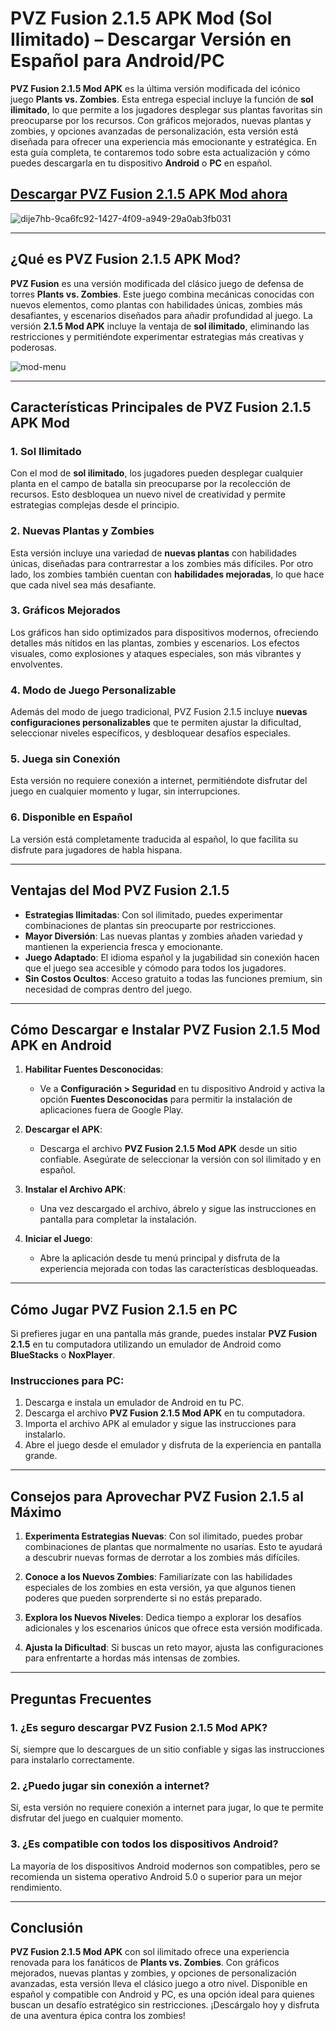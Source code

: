 # **PVZ Fusion 2.1.5 APK Mod (Sol Ilimitado) – Descargar Versión en Español para Android/PC**

**PVZ Fusion 2.1.5 Mod APK** es la última versión modificada del icónico juego **Plants vs. Zombies**. Esta entrega especial incluye la función de **sol ilimitado**, lo que permite a los jugadores desplegar sus plantas favoritas sin preocuparse por los recursos. Con gráficos mejorados, nuevas plantas y zombies, y opciones avanzadas de personalización, esta versión está diseñada para ofrecer una experiencia más emocionante y estratégica. En esta guía completa, te contaremos todo sobre esta actualización y cómo puedes descargarla en tu dispositivo **Android** o **PC** en español.

## [Descargar PVZ Fusion 2.1.5 APK Mod ahora](https://spoo.me/cIUYVX)

![dije7hb-9ca6fc92-1427-4f09-a949-29a0ab3fb031](https://github.com/user-attachments/assets/f9b36fad-c95b-4e9b-9161-90c09ebf9365)

---

## **¿Qué es PVZ Fusion 2.1.5 APK Mod?**

**PVZ Fusion** es una versión modificada del clásico juego de defensa de torres **Plants vs. Zombies**. Este juego combina mecánicas conocidas con nuevos elementos, como plantas con habilidades únicas, zombies más desafiantes, y escenarios diseñados para añadir profundidad al juego. La versión **2.1.5 Mod APK** incluye la ventaja de **sol ilimitado**, eliminando las restricciones y permitiéndote experimentar estrategias más creativas y poderosas.

![mod-menu](https://github.com/user-attachments/assets/226f2780-0f52-4d1f-a1e8-98317f8e4ff3)

---

## **Características Principales de PVZ Fusion 2.1.5 APK Mod**

### **1. Sol Ilimitado**
Con el mod de **sol ilimitado**, los jugadores pueden desplegar cualquier planta en el campo de batalla sin preocuparse por la recolección de recursos. Esto desbloquea un nuevo nivel de creatividad y permite estrategias complejas desde el principio.

### **2. Nuevas Plantas y Zombies**
Esta versión incluye una variedad de **nuevas plantas** con habilidades únicas, diseñadas para contrarrestar a los zombies más difíciles. Por otro lado, los zombies también cuentan con **habilidades mejoradas**, lo que hace que cada nivel sea más desafiante.

### **3. Gráficos Mejorados**
Los gráficos han sido optimizados para dispositivos modernos, ofreciendo detalles más nítidos en las plantas, zombies y escenarios. Los efectos visuales, como explosiones y ataques especiales, son más vibrantes y envolventes.

### **4. Modo de Juego Personalizable**
Además del modo de juego tradicional, PVZ Fusion 2.1.5 incluye **nuevas configuraciones personalizables** que te permiten ajustar la dificultad, seleccionar niveles específicos, y desbloquear desafíos especiales.

### **5. Juega sin Conexión**
Esta versión no requiere conexión a internet, permitiéndote disfrutar del juego en cualquier momento y lugar, sin interrupciones.

### **6. Disponible en Español**
La versión está completamente traducida al español, lo que facilita su disfrute para jugadores de habla hispana.

---

## **Ventajas del Mod PVZ Fusion 2.1.5**

- **Estrategias Ilimitadas**: Con sol ilimitado, puedes experimentar combinaciones de plantas sin preocuparte por restricciones.
- **Mayor Diversión**: Las nuevas plantas y zombies añaden variedad y mantienen la experiencia fresca y emocionante.
- **Juego Adaptado**: El idioma español y la jugabilidad sin conexión hacen que el juego sea accesible y cómodo para todos los jugadores.
- **Sin Costos Ocultos**: Acceso gratuito a todas las funciones premium, sin necesidad de compras dentro del juego.

---

## **Cómo Descargar e Instalar PVZ Fusion 2.1.5 Mod APK en Android**

1. **Habilitar Fuentes Desconocidas**:
   - Ve a **Configuración > Seguridad** en tu dispositivo Android y activa la opción **Fuentes Desconocidas** para permitir la instalación de aplicaciones fuera de Google Play.

2. **Descargar el APK**:
   - Descarga el archivo **PVZ Fusion 2.1.5 Mod APK** desde un sitio confiable. Asegúrate de seleccionar la versión con sol ilimitado y en español.

3. **Instalar el Archivo APK**:
   - Una vez descargado el archivo, ábrelo y sigue las instrucciones en pantalla para completar la instalación.

4. **Iniciar el Juego**:
   - Abre la aplicación desde tu menú principal y disfruta de la experiencia mejorada con todas las características desbloqueadas.

---

## **Cómo Jugar PVZ Fusion 2.1.5 en PC**

Si prefieres jugar en una pantalla más grande, puedes instalar **PVZ Fusion 2.1.5** en tu computadora utilizando un emulador de Android como **BlueStacks** o **NoxPlayer**.

### **Instrucciones para PC**:
1. Descarga e instala un emulador de Android en tu PC.
2. Descarga el archivo **PVZ Fusion 2.1.5 Mod APK** en tu computadora.
3. Importa el archivo APK al emulador y sigue las instrucciones para instalarlo.
4. Abre el juego desde el emulador y disfruta de la experiencia en pantalla grande.

---

## **Consejos para Aprovechar PVZ Fusion 2.1.5 al Máximo**

1. **Experimenta Estrategias Nuevas**:
   Con sol ilimitado, puedes probar combinaciones de plantas que normalmente no usarías. Esto te ayudará a descubrir nuevas formas de derrotar a los zombies más difíciles.

2. **Conoce a los Nuevos Zombies**:
   Familiarízate con las habilidades especiales de los zombies en esta versión, ya que algunos tienen poderes que pueden sorprenderte si no estás preparado.

3. **Explora los Nuevos Niveles**:
   Dedica tiempo a explorar los desafíos adicionales y los escenarios únicos que ofrece esta versión modificada.

4. **Ajusta la Dificultad**:
   Si buscas un reto mayor, ajusta las configuraciones para enfrentarte a hordas más intensas de zombies.

---

## **Preguntas Frecuentes**

### **1. ¿Es seguro descargar PVZ Fusion 2.1.5 Mod APK?**
Sí, siempre que lo descargues de un sitio confiable y sigas las instrucciones para instalarlo correctamente.

### **2. ¿Puedo jugar sin conexión a internet?**
Sí, esta versión no requiere conexión a internet para jugar, lo que te permite disfrutar del juego en cualquier momento.

### **3. ¿Es compatible con todos los dispositivos Android?**
La mayoría de los dispositivos Android modernos son compatibles, pero se recomienda un sistema operativo Android 5.0 o superior para un mejor rendimiento.

---

## **Conclusión**

**PVZ Fusion 2.1.5 Mod APK** con sol ilimitado ofrece una experiencia renovada para los fanáticos de **Plants vs. Zombies**. Con gráficos mejorados, nuevas plantas y zombies, y opciones de personalización avanzadas, esta versión lleva el clásico juego a otro nivel. Disponible en español y compatible con Android y PC, es una opción ideal para quienes buscan un desafío estratégico sin restricciones. ¡Descárgalo hoy y disfruta de una aventura épica contra los zombies!
